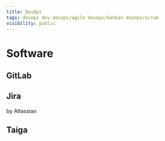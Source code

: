 ```yaml
---
title: DevOps
tags: devops dev devops/agile devops/kanban devops/scrum
visibility: public
---
```


# Software

## GitLab

## Jira
by Atlassian

## Taiga
